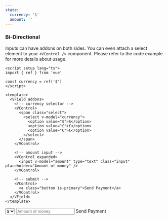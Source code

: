 ```yaml
---
state:
  currency: '$'
  amount: ''
---
```


### Bi-Directional

Inputs can have addons on both sides. You can even attach a select element
to your `<VControl />` component. Please refer to the code example
for more details about usage.

<!--code-->

```vue
<script setup lang="ts">
import { ref } from 'vue'

const currency = ref('$')
</script>

<template>
  <VField addons>
    <!-- currency selector -->
    <VControl>
      <span class="select">
        <select v-model="currency">
          <option value="$">$</option>
          <option value="£">£</option>
          <option value="€">€</option>
        </select>
      </span>
    </VControl>

    <!-- amount input -->
    <VControl expanded>
      <input v-model="amount" type="text" class="input" placeholder="Amount of money" />
    </VControl>

    <!-- submit -->
    <VControl>
      <a class="button is-primary">Send Payment</a>
    </VControl>
  </VField>
</template>
```

<!--/code-->

<!--example-->

<VField addons>
  <VControl>
    <span class="select">
      <select v-model="frontmatter.state.currency">
        <option value="$">$</option>
        <option value="£">£</option>
        <option value="€">€</option>
      </select>
    </span>
  </VControl>
  <VControl expanded>
    <input
      v-model="frontmatter.state.amount"
      type="number"
      class="input"
      placeholder="Amount of money"
    />
  </VControl>
  <VControl>
    <a class="button is-primary">Send Payment</a>
  </VControl>
</VField>

<!--/example-->
